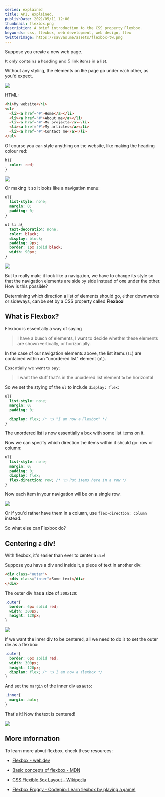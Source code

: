 ```yaml
---
series: explained
title: API, explained.
publishDate: 2022/05/11 12:00
thumbnail: flexbox.png
description: A brief introduction to the CSS property Flexbox.
keywords: css, flexbox, web development, web design, flex
twitterimage: https://savvas.me/assets/flexbox-tw.png
---
```


Suppose you create a new web page.

It only contains a heading and 5 link items in a list.

Without any styling, the elements on the page go under each other, as you'd expect.

![](/assets/flex01.png)

HTML:

```html
<h1>My website</h1>
<ul>
  <li><a href="#">Home</a></li>
  <li><a href="#">About me</a></li>
  <li><a href="#">My projects</a></li>
  <li><a href="#">My articles</a></li>
  <li><a href="#">Contact me</a></li>
</ul>
```

Of course you can style anything on the website, like making the heading colour red:

```css
h1{
  color: red;
}
```
![](/assets/flex02.png)

Or making it so it looks like a navigation menu:

```css
ul{
  list-style: none;
  margin: 0;
  padding: 0;
}

ul li a{
  text-decoration: none;
  color: black;
  display: block;
  padding: 9px;
  border: 1px solid black;
  width: 90px;
}
```
![](/assets/flex03.png)

But to really make it look like a navigation, we have to change its style so that the navigation elements are side by side instead of one under the other. How is this possible?

Determining which direction a list of elements should go, either downwards or sideways, can be set by a CSS property called **Flexbox**!

## What is Flexbox?

Flexbox is essentially a way of saying:

> I have a bunch of elements, I want to decide whether these elements are shown vertically, or horizontally.

In the case of our navigation elements above, the list items (`li`) are contained within an "unordered list" element (`ul`).

Essentially we want to say:

> I want the stuff that's in the unordered list element to be horizontal

So we set the styling of the `ul` to include `display: flex`:

```css
ul{
  list-style: none;
  margin: 0;
  padding: 0;

  display: flex; /* 👈 "I am now a Flexbox" */
}
```

The unordered list is now essentially a box with some list items on it.

Now we can specify which direction the items within it should go: row or column:

```css
ul{
  list-style: none;
  margin: 0;
  padding: 0;
  display: flex;
  flex-direction: row; /* 👈 Put items here in a row */
}
```

Now each item in your navigation will be on a single row.

![](/assets/flex04.png)

Or if you'd rather have them in a column, use `flex-direction: column` instead.

So what else can Flexbox do?

## Centering a div!

With flexbox, it's easier than ever to center a `div`!

Suppose you have a div and inside it, a piece of text in another div:

```html
<div class="outer">
  <div class="inner">Some text</div>
</div>
```

The outer div has a size of `300x120`:

```css
.outer{
  border: 6px solid red;
  width: 300px;
  height: 120px;
}
```

![](/assets/flex05.png)

If we want the inner div to be centered, all we need to do is to set the outer div as a flexbox:

```css
.outer{
  border: 6px solid red;
  width: 300px;
  height: 120px;
  display: flex; /* 👈 I am now a flexbox */
}
```

And set the `margin` of the inner div as `auto`:

```css
.inner{
  margin: auto;
}
```

That's it! Now the text is centered!

![](/assets/flex06.png)

## More information

To learn more about flexbox, check these resources:

* [Flexbox - web.dev](https://web.dev/learn/css/flexbox/)

* [Basic concepts of flexbox - MDN](https://developer.mozilla.org/en-US/docs/Web/CSS/CSS_Flexible_Box_Layout/Basic_Concepts_of_Flexbox)

* [CSS Flexible Box Layout - Wikipedia](https://en.wikipedia.org/wiki/CSS_Flexible_Box_Layout)

* [Flexbox Froggy - Codepip: Learn flexbox by playing a game!](https://flexboxfroggy.com/)
